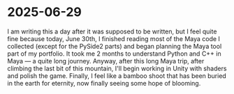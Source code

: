 # 2025-06-29

I am writing this a day after it was supposed to be written, but I feel quite fine because today, June 30th, I finished reading most of the Maya code I collected (except for the PySide2 parts) and began planning the Maya tool part of my portfolio.
It took me 2 months to understand Python and C++ in Maya — a quite long journey.
Anyway, after this long Maya trip, after climbing the last bit of this mountain, I'll begin working in Unity with shaders and polish the game. Finally, I feel like a bamboo shoot that has been buried in the earth for eternity, now finally seeing some hope of blooming.